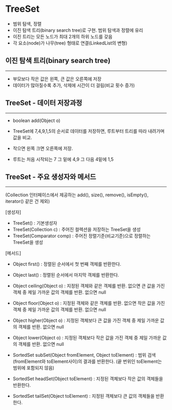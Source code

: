 TreeSet
=============

* 범위 탐색, 정렬
* 이진 탐색 트리(binary search tree)로 구현. 범위 탐색과 정렬에 유리
* 이진 트리는 모든 노드가 최대 2개의 하위 노드를 갖음
* 각 요소(node)가 나무(tree) 형태로 연결(LinkedList의 변형)


이진 탐색 트리(binary search tree)
---------
*****

* 부모보다 작은 값은 왼쪽, 큰 값은 오른쪽에 저장
* 데이터가 많아질수록 추가, 삭제에 시간이 더 걸림(비교 횟수 증가)


TreeSet - 데이터 저장과정 
--------
*****

* boolean add(Object o)


* TreeSet에 7,4,9,1,5의 순서로 데이터를 저장하면, 루트부터 트리를 따라 내려가며 값을 비교.
* 작으면 왼쪽 크면 오른쪽에 저장.
* 루트는 처음 시작되는 7 그 밑에 4,9 그 다음 4밑에 1,5


TreeSet - 주요 생성자와 메서드
-------
*****

(Collection 인터페이스에서 제공하는 add(), size(), remove(), isEmpty(), iterator() 같은 건 제외)  


[생성자]

* TreeSet() : 기본생성자
* TreeSet(Collection c) : 주어진 컬렉션을 저장하는 TreeSet을 생성
* TreeSet(Comparator comp) : 주어진 정렬기준(비교기준)으로 정렬하는 TreeSet을 생성


[메서드]
* Object first() : 정렬된 순서에서 첫 번째 객체를 반환한다.
* Object last() : 정렬된 순서에서 마지막 객체를 반환한다.
* Object ceiling(Object o) : 지정된 객체와 같은 객체를 반환. 없으면 큰 값을 가진 객체 중 제일 가까운 값의 객체를 반환. 없으면 null
* Object floor(Object o) : 지정된 객체와 같은 객체를 반환. 없으면 작은 값을 가진 객체 중 제일 가까운 값의 객체를 반환. 없으면 null
* Object higher(Object o) : 지정된 객체보다 큰 값을 가진 객체 중 제일 가까운 값의 객체를 반환. 없으면 null
* Object lower(Object o) : 지정된 객체보다 작은 값을 가진 객체 중 제일 가까운 값의 객체를 반환. 없으면 null

* SortedSet subSet(Object fromElement, Object toElement) : 범위 검색(fromElement와 toElement사이)의 결과를 반환한다.
  (끝 번위인 toElement는 범위에 포함되지 않음)
* SortedSet headSet(Object toElement) : 지정된 객체보다 작은 값의 객체들을 반환한다.
* SortedSet tailSet(Object toElement) : 지정된 객체보다 큰 값의 객체들을 반환한다.


